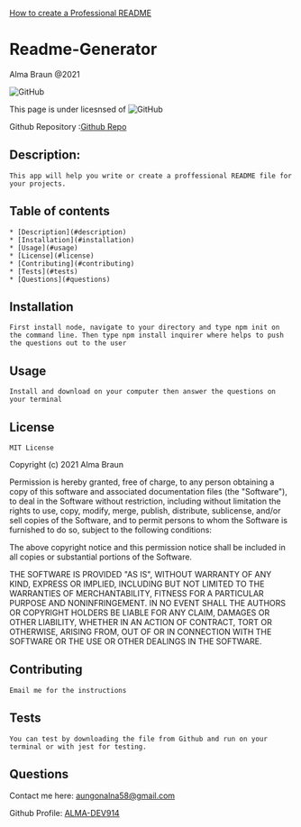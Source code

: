 [How to create a Professional README](./readme-guide.md)
# Readme-Generator
Alma Braun @2021

<img alt="GitHub" src="https://img.shields.io/github/license/Alma-Dev914/Readme-Generator">

This page is under licesnsed of ![GitHub](https://img.shields.io/github/license/Alma-Dev914/Readme-Generator)

Github Repository :[Github Repo](https://github.com/ALMA-DEV914/README-Generator)
        
## Description:
    This app will help you write or create a proffessional README file for your projects.
        
## Table of contents
    
    * [Description](#description)
    * [Installation](#installation)
    * [Usage](#usage)
    * [License](#license)
    * [Contributing](#contributing)
    * [Tests](#tests)
    * [Questions](#questions)
        
## Installation
    First install node, navigate to your directory and type npm init on the command line. Then type npm install inquirer where helps to push the questions out to the user

## Usage

    Install and download on your computer then answer the questions on your terminal
    
## License
    MIT License

Copyright (c) 2021 Alma Braun

Permission is hereby granted, free of charge, to any person obtaining a copy
of this software and associated documentation files (the "Software"), to deal
in the Software without restriction, including without limitation the rights
to use, copy, modify, merge, publish, distribute, sublicense, and/or sell
copies of the Software, and to permit persons to whom the Software is
furnished to do so, subject to the following conditions:

The above copyright notice and this permission notice shall be included in all
copies or substantial portions of the Software.

THE SOFTWARE IS PROVIDED "AS IS", WITHOUT WARRANTY OF ANY KIND, EXPRESS OR
IMPLIED, INCLUDING BUT NOT LIMITED TO THE WARRANTIES OF MERCHANTABILITY,
FITNESS FOR A PARTICULAR PURPOSE AND NONINFRINGEMENT. IN NO EVENT SHALL THE
AUTHORS OR COPYRIGHT HOLDERS BE LIABLE FOR ANY CLAIM, DAMAGES OR OTHER
LIABILITY, WHETHER IN AN ACTION OF CONTRACT, TORT OR OTHERWISE, ARISING FROM,
OUT OF OR IN CONNECTION WITH THE SOFTWARE OR THE USE OR OTHER DEALINGS IN THE
SOFTWARE.
    
## Contributing
    Email me for the instructions

## Tests
    You can test by downloading the file from Github and run on your terminal or with jest for testing.
    
## Questions
  Contact me here: <a href = "mailto: aungonalna58@gmail.com"> aungonalna58@gmail.com</a>

Github Profile: <a href="https://github.com/ALMA-DEV914">ALMA-DEV914</a> 

    